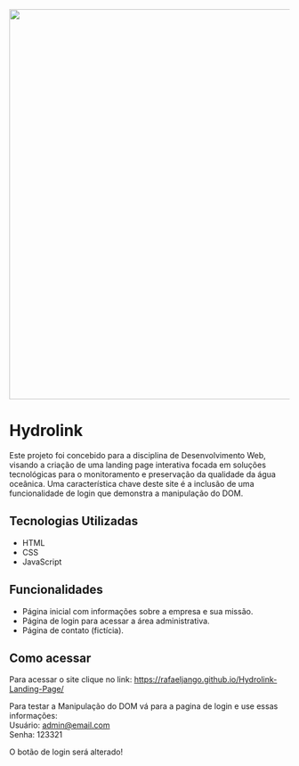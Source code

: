 <div align="center">
<img src="https://github.com/RafaelJango/HydroLink/assets/122299872/1db9610d-6f02-46b2-9368-3263e1cd899d" width="700px"/>
</div>

# Hydrolink

Este projeto foi concebido para a disciplina de Desenvolvimento Web, visando a criação de uma landing page interativa focada em soluções tecnológicas para o monitoramento e preservação da qualidade da água oceânica. Uma característica chave deste site é a inclusão de uma funcionalidade de login que demonstra a manipulação do DOM.

## Tecnologias Utilizadas

- HTML
- CSS
- JavaScript

## Funcionalidades

- Página inicial com informações sobre a empresa e sua missão.
- Página de login para acessar a área administrativa.
- Página de contato (fictícia).

## Como acessar

Para acessar o site clique no link: https://rafaeljango.github.io/Hydrolink-Landing-Page/ <br>

Para testar a Manipulação do DOM vá para a pagina de login e use essas informações:
<br> Usuário: admin@email.com <br>Senha: 123321

O botão de login será alterado!
